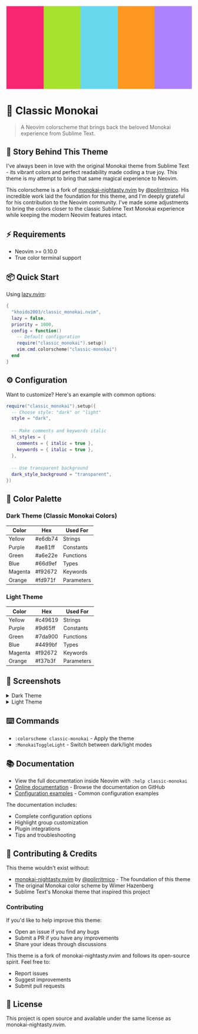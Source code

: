 <p align="center">
  <img src="images/0.png" alt="Classic Monokai Color Palette" width="600"/>
</p>

# 🎨 Classic Monokai

> A Neovim colorscheme that brings back the beloved Monokai experience from Sublime Text.

## 💝 Story Behind This Theme

I've always been in love with the original Monokai theme from Sublime Text - its vibrant colors and perfect readability made coding a true joy. This theme is my attempt to bring that same magical experience to Neovim.

This colorscheme is a fork of [monokai-nightasty.nvim](https://github.com/polirritmico/monokai-nightasty.nvim) by [@polirritmico](https://github.com/polirritmico). His incredible work laid the foundation for this theme, and I'm deeply grateful for his contribution to the Neovim community. I've made some adjustments to bring the colors closer to the classic Sublime Text Monokai experience while keeping the modern Neovim features intact.

## ⚡️ Requirements

- Neovim >= 0.10.0
- True color terminal support

## 📦 Quick Start

Using [lazy.nvim](https://github.com/folke/lazy.nvim):

```lua
{
  "khoido2003/classic_monokai.nvim",
  lazy = false,
  priority = 1000,
  config = function()
    -- Default configuration
    require("classic_monokai").setup()
    vim.cmd.colorscheme("classic-monokai")
  end
}
```

## ⚙️ Configuration

Want to customize? Here's an example with common options:

```lua
require("classic_monokai").setup({
  -- Choose style: "dark" or "light"
  style = "dark",
  
  -- Make comments and keywords italic
  hl_styles = {
    comments = { italic = true },
    keywords = { italic = true },
  },
  
  -- Use transparent background
  dark_style_background = "transparent",
})
```

## 🎨 Color Palette

### Dark Theme (Classic Monokai Colors)
| Color   | Hex     | Used For |
|---------|---------|----------|
| Yellow  | #e6db74 | Strings |
| Purple  | #ae81ff | Constants |
| Green   | #a6e22e | Functions |
| Blue    | #66d9ef | Types |
| Magenta | #f92672 | Keywords |
| Orange  | #fd971f | Parameters |

### Light Theme
| Color   | Hex     | Used For |
|---------|---------|----------|
| Yellow  | #c49619 | Strings |
| Purple  | #9d65ff | Constants |
| Green   | #7da900 | Functions |
| Blue    | #4499bf | Types |
| Magenta | #f92672 | Keywords |
| Orange  | #f37b3f | Parameters |

## 📸 Screenshots

<details>
<summary>Dark Theme</summary>

![Dark Theme](images/1.png)
![Dark Theme](images/2.png)
![Dark Theme](images/3.png)

</details>

<details>
<summary>Light Theme</summary>

![Light Theme](images/4.png)
![Light Theme](images/5.png)
![Light Theme](images/6.png)

</details>

## ⌨️ Commands

- `:colorscheme classic-monokai` - Apply the theme
- `:MonokaiToggleLight` - Switch between dark/light modes

## 📚 Documentation

- View the full documentation inside Neovim with `:help classic-monokai`
- [Online documentation](doc/classic_monokai.txt) - Browse the documentation on GitHub
- [Configuration examples](examples/config.md) - Common configuration examples

The documentation includes:
- Complete configuration options
- Highlight group customization
- Plugin integrations
- Tips and troubleshooting

## 🤝 Contributing & Credits

This theme wouldn't exist without:

- [monokai-nightasty.nvim](https://github.com/polirritmico/monokai-nightasty.nvim) by [@polirritmico](https://github.com/polirritmico) - The foundation of this theme
- The original Monokai color scheme by Wimer Hazenberg
- Sublime Text's Monokai theme that inspired this project

### Contributing

If you'd like to help improve this theme:

- Open an issue if you find any bugs
- Submit a PR if you have any improvements
- Share your ideas through discussions

This theme is a fork of monokai-nightasty.nvim and follows its open-source spirit. Feel free to:
- Report issues
- Suggest improvements
- Submit pull requests

## 📝 License

This project is open source and available under the same license as monokai-nightasty.nvim.
